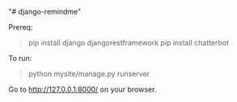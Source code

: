 "# django-remindme" 

Prereq:
> pip install django djangorestframework
> pip install chatterbot

To run:
> python mysite/manage.py runserver

Go to http://127.0.0.1:8000/ on your browser.
